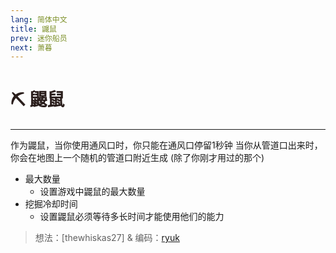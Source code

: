 ```yaml
---
lang: 简体中文
title: 鼹鼠
prev: 迷你船员
next: 萧暮
---
```


# <font color="#2a1e1c">⛏️ <b>鼹鼠</b></font> <Badge text="Basic" type="tip" vertical="middle"/>

***

作为鼹鼠，当你使用通风口时，你只能在通风口停留1秒钟 当你从管道口出来时，你会在地图上一个随机的管道口附近生成
(除了你刚才用过的那个)

- 最大数量
  - 设置游戏中鼹鼠的最大数量
- 挖掘冷却时间
  - 设置鼹鼠必须等待多长时间才能使用他们的能力

> 想法：[thewhiskas27] & 编码：[ryuk](https://github.com/ryuk2098)
